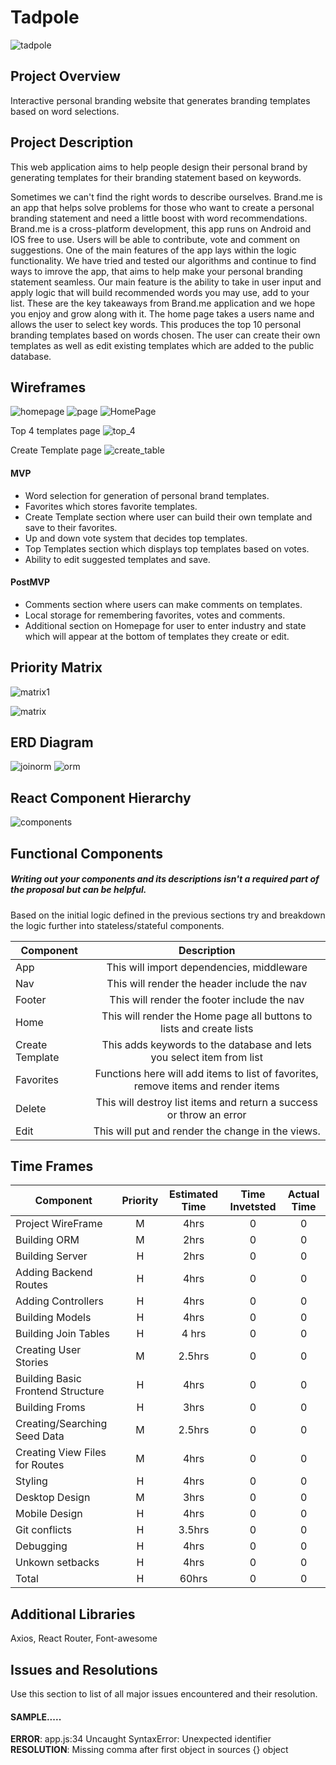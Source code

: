 # Tadpole
![tadpole](https://media.giphy.com/media/3o6fJh1uKQDy3eUQec/giphy.gif)

## Project Overview
 Interactive personal branding website that generates branding templates based on word selections. 

## Project Description
This web application aims to help people design their personal brand by generating templates for their branding statement based on keywords.

Sometimes we can't find the right words to describe ourselves. Brand.me is an app that helps solve problems for those who want to create a personal branding statement and need a little boost with word recommendations. Brand.me is a cross-platform development, this app runs on Android and IOS free to use. Users will be able to contribute, vote and comment on suggestions. One of the main features of the app lays within the logic functionality. We have tried and tested our algorithms and continue to find ways to imrove the app, that aims to help make your personal branding statement seamless. Our main feature is the ability to take in user input and apply logic that will build recommended words you may use, add to your list. These are the key takeaways from Brand.me application and we hope you enjoy and grow along with it. The home page takes a users name and allows the user to select key words. This produces the top 10 personal branding templates based on words chosen. The user can create their own templates as well as edit existing templates which are added to the public database.

## Wireframes
![homepage](https://res.cloudinary.com/drdk7a56d/image/upload/v1571673495/Project%203/Screen_Shot_2019-10-21_at_11.56.29_AM_esgttu.png)
![page](https://res.cloudinary.com/drdk7a56d/image/upload/v1571673498/Project%203/Screen_Shot_2019-10-21_at_11.56.37_AM_t12qou.png)
![HomePage](https://res.cloudinary.com/dqjtq6a2x/image/upload/v1571498674/WireFrame/IMG_20191019_110652_hi8vea.jpg)

Top 4 templates page 
![top_4](https://res.cloudinary.com/dqjtq6a2x/image/upload/v1571498675/WireFrame/IMG_20191019_110656_aumh3e.jpg)

Create Template page
![create_table](https://res.cloudinary.com/dqjtq6a2x/image/upload/v1571498675/WireFrame/IMG_20191019_110700_jrihrs.jpg)

#### MVP 

 - Word selection for generation of personal brand templates.
 - Favorites which stores favorite templates.
 - Create Template section where user can build their own template and save to 	   their favorites. 
 - Up and down vote system that decides top templates.
 - Top Templates section which displays top templates based on votes.
 - Ability to edit suggested templates and save.

#### PostMVP 

- Comments section where users can make comments on templates. 
- Local storage for remembering favorites, votes and comments.
- Additional section on Homepage for user to enter industry and state which will   appear at the bottom of templates they create or edit.

## Priority Matrix

![matrix1](https://res.cloudinary.com/dqjtq6a2x/image/upload/v1571582466/Priority%20Matrix/IMG_20191018_153601_mehtgh.jpg)

![matrix](https://res.cloudinary.com/dqjtq6a2x/image/upload/v1571582467/Priority%20Matrix/IMG_20191018_153554_zddojk.jpg)

## ERD Diagram
![joinorm](https://res.cloudinary.com/drdk7a56d/image/upload/v1571678999/Project%203/Screen_Shot_2019-10-21_at_1.28.25_PM_ox8cbp.png)
![orm](https://res.cloudinary.com/drdk7a56d/image/upload/v1571663027/Project%203/IMG_3627_l8evo6.heic)

## React Component Hierarchy

![components](https://res.cloudinary.com/drdk7a56d/image/upload/v1571679565/Project%203/20191021_133757_b1psmh.jpg)



## Functional Components
##### Writing out your components and its descriptions isn't a required part of the proposal but can be helpful.

Based on the initial logic defined in the previous sections try and breakdown the logic further into stateless/stateful components. 

| Component | Description | 
| --- | :---: |  
| App	 | This will import dependencies, middleware   |
| Nav | This will render the header include the nav | 
| Footer | This will render the footer include the nav |
| Home | This will render the Home page	all buttons to lists and create lists|
| Create Template | This adds keywords to the database and lets you select item from list |
| Favorites | Functions here will add  items to list of favorites, remove items and render items|
| Delete | This will destroy  list items and return a success or throw an error|
|Edit | This will put and render the change in the views.


## Time Frames

| Component | Priority | Estimated Time | Time Invetsted | Actual Time |
| --- | :---: |  :---: | :---: | :---: |
| Project WireFrame | M | 4hrs | 0 | 0 |
| Building ORM | M | 2hrs | 0 | 0 |
| Building Server | H | 2hrs | 0 | 0 |
| Adding Backend Routes | H | 4hrs| 0 | 0 |
| Adding Controllers | H | 4hrs | 0 | 0 |
| Building Models | H | 4hrs| 0 | 0 |
| Building Join Tables | H | 4 hrs | 0 | 0 |
| Creating User Stories | M | 2.5hrs | 0 | 0 |
| Building Basic Frontend Structure | H | 4hrs | 0 | 0 | 
| Building Froms | H | 3hrs | 0 | 0 |
| Creating/Searching Seed Data | M | 2.5hrs | 0 | 0 |
| Creating View Files for Routes | M | 4hrs | 0 | 0 |
| Styling | H | 4hrs | 0 | 0 |
| Desktop Design | M | 3hrs | 0 | 0 | 
| Mobile Design | H | 4hrs | 0 | 0 |
| Git conflicts | H | 3.5hrs | 0 | 0 |
| Debugging | H | 4hrs | 0 | 0 |
| Unkown setbacks| H | 4hrs | 0 | 0 |
| Total | H | 60hrs| 0 | 0 |


## Additional Libraries
Axios, React Router, Font-awesome

## Issues and Resolutions
 Use this section to list of all major issues encountered and their resolution.

#### SAMPLE.....
**ERROR**: app.js:34 Uncaught SyntaxError: Unexpected identifier                                
**RESOLUTION**: Missing comma after first object in sources {} object
